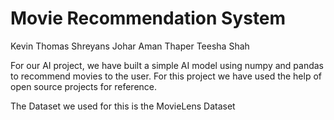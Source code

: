 # Movie Recommendation System

Kevin Thomas
Shreyans Johar
Aman Thaper
Teesha Shah

For our AI project, we have built a simple AI model using numpy and pandas to recommend movies to the user. For this project we have used the help of open source projects for reference.

The Dataset we used for this is the MovieLens Dataset
